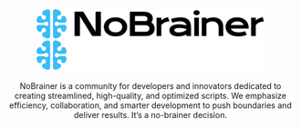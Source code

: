 <p align="center">
  <a href="https://github.com/NoBrainer-Team/#gh-light-mode-only" target="_blank">
    <img src="https://raw.githubusercontent.com/NoBrainer-Team/.github/refs/heads/main/profile/nobrain-full-logo-light-mode.svg" alt="nobrainer-light-mode" width="400">
  </a>
  <a href="https://github.com/NoBrainer-Team/#gh-dark-mode-only" target="_blank">
    <img src="https://raw.githubusercontent.com/NoBrainer-Team/.github/refs/heads/main/profile/nobrain-full-logo-dark-mode.svg" width="400">
  </a>
  <br/>
  <br/>
  NoBrainer is a community for developers and innovators dedicated to creating streamlined, high-quality, and optimized scripts. We emphasize efficiency, collaboration, and smarter development to push boundaries and deliver results. It’s a no-brainer decision.
</p>
